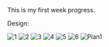 This is my first week progress.

Design:

![1](https://user-images.githubusercontent.com/90552927/135391181-434cb81c-bc6a-463a-af44-88a8c4a6d76b.jpg)
![2](https://user-images.githubusercontent.com/90552927/135391184-9557b17e-ed21-4a62-849b-b36a7f463b92.jpg)
![3](https://user-images.githubusercontent.com/90552927/135391193-5b0d9141-70cd-4a9d-8a00-fb0ea9c9d9cc.jpg)
![4](https://user-images.githubusercontent.com/90552927/135391203-859719cb-e26e-4aa1-abc9-3d4be8af3220.jpg)
![5](https://user-images.githubusercontent.com/90552927/135391214-99e981e2-8948-413a-b4cc-e4ff10aa96ad.jpg)
![6](https://user-images.githubusercontent.com/90552927/135391224-88374dde-06f7-4da2-983a-905afe8ae7c3.jpg)
![Plan1](https://user-images.githubusercontent.com/90552927/135391227-ee6af662-2c03-47e7-a9af-1df5a8247eac.jpg)
